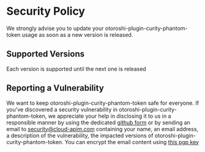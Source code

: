 # Security Policy

We strongly advise you to update your otoroshi-plugin-curity-phantom-token usage as soon as a new version is released.

## Supported Versions

Each version is supported until the next one is released

## Reporting a Vulnerability

We want to keep otoroshi-plugin-curity-phantom-token safe for everyone. If you've discovered a security vulnerability in otoroshi-plugin-curity-phantom-token, we appreciate your help in disclosing it to us in a responsible manner by using the dedicated [github form](https://github.com/cloud-apim/otoroshi-plugin-curity-phantom-token/security) or by sending an email to [security@cloud-apim.com](mailto:security@cloud-apim.com) containing your name, an email address, a description of the vulnerability, the impacted versions of otoroshi-plugin-curity-phantom-token. You can encrypt the email content using [this pgp key](https://mathieuancelin.keybase.pub/pgp_key.asc)